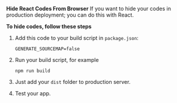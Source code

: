 ****Hide React Codes From Browser****
If you want to hide your codes in production deployment; you can do this with React.

**To hide codes, follow these steps**
1. Add this code to your build script in ```package.json```:

   ```
   GENERATE_SOURCEMAP=false
   ```
   
3. Run your build script, for example

   ```
   npm run build
   ```
   
4. Just add your ```dist``` folder to production server.
5. Test your app.

